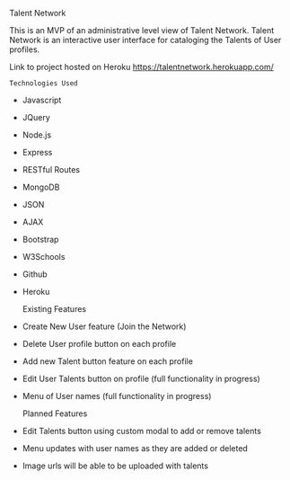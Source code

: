 Talent Network

This is an MVP of an administrative level view of Talent Network.  Talent Network is an interactive user interface for cataloging the Talents of User profiles.

Link to project hosted on Heroku
https://talentnetwork.herokuapp.com/

	Technologies Used
* Javascript
* JQuery
* Node.js
* Express
* RESTful Routes
* MongoDB
* JSON
* AJAX
* Bootstrap
* W3Schools
* Github
* Heroku

	Existing Features
* Create New User feature (Join the Network)
* Delete User profile button on each profile
* Add new Talent button feature on each profile
* Edit User Talents button on profile (full functionality in progress)
* Menu of User names (full functionality in progress)

	Planned Features
* Edit Talents button using custom modal to add or remove talents
* Menu updates with user names as they are added or deleted
* Image urls will be able to be uploaded with talents

